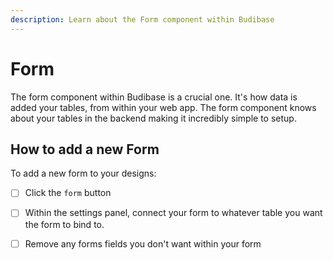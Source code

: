 ```yaml
---
description: Learn about the Form component within Budibase
---
```


# Form

The form component within Budibase is a crucial one. It's how data is added your tables, from within your web app. The form component knows about your tables in the  backend making it incredibly simple to setup.

## How to add a new Form

To add a new form to your designs:

* [ ] Click the `form` button
* [ ] Within the settings panel, connect your form to whatever table you want the form to bind to.
* [ ] Remove any forms fields you don't want within your form 

